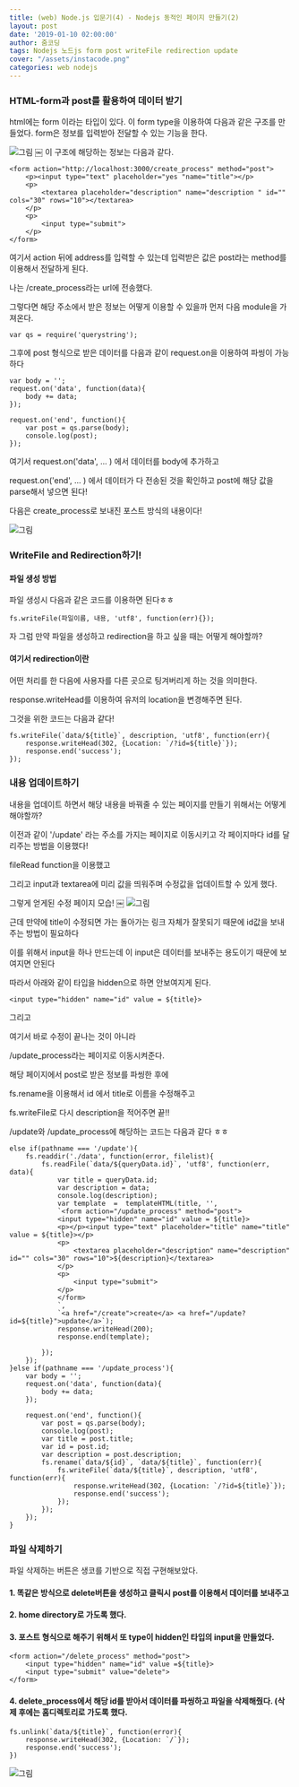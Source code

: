 ```yaml
---
title: (web) Node.js 입문기(4) - Nodejs 동적인 페이지 만들기(2)
layout: post
date: '2019-01-10 02:00:00'
author: 줌코딩
tags: Nodejs 노드js form post writeFile redirection update
cover: "/assets/instacode.png"
categories: web nodejs
---
```


### HTML-form과 post를 활용하여 데이터 받기

html에는 form 이라는 타입이 있다.
이 form type을 이용하여 다음과 같은 구조를 만들었다.
form은 정보를 입력받아 전달할 수 있는 기능을 한다.

![그림](https://raw.githubusercontent.com/zoomKoding/zoomKoding.github.io/source/assets/_posts/Node-introduction-5.png)
￼
이 구조에 해당하는 정보는 다음과 같다.

    <form action="http://localhost:3000/create_process" method="post">
        <p><input type="text" placeholder="yes "name="title"></p>
        <p>
            <textarea placeholder="description" name="description " id="" cols="30" rows="10"></textarea>
        </p>
        <p>
            <input type="submit">
        </p>
    </form>


여기서 action 뒤에 address를 입력할 수 있는데 입력받은 값은 post라는 method를 이용해서 전달하게 된다.

나는 /create_process라는 url에 전송했다.

그렇다면 해당 주소에서 받은 정보는 어떻게 이용할 수 있을까
먼저 다음 module을 가져온다.

    var qs = require('querystring');

그후에 post 형식으로 받은 데이터를 다음과 같이 request.on을 이용하여 파씽이 가능하다

    var body = '';
    request.on('data', function(data){
        body += data;
    });
    
    request.on('end', function(){
        var post = qs.parse(body);
        console.log(post);
    });

여기서 request.on('data', ... ) 에서 데이터를 body에 추가하고 

request.on('end', ... ) 에서 데이터가 다 전송된 것을 확인하고 post에 해당 값을 parse해서 넣으면 된다!

다음은 create_process로 보내진 포스트 방식의 내용이다!

![그림](https://raw.githubusercontent.com/zoomKoding/zoomKoding.github.io/source/assets/_posts/Node-introduction-6.png)


### WriteFile and Redirection하기!

#### 파일 생성 방법

파일 생성시 다음과 같은 코드를 이용하면 된다ㅎㅎ
    
    fs.writeFile(파일이름, 내용, 'utf8', function(err){});

자 그럼 만약 파일을 생성하고 redirection을 하고 싶을 때는 어떻게 해야할까?

#### 여기서 redirection이란

어떤 처리를 한 다음에 사용자를 다른 곳으로 팅겨버리게 하는 것을 의미한다.

response.writeHead를 이용하여 유저의 location을 변경해주면 된다.

그것을 위한 코드는 다음과 같다!

    fs.writeFile(`data/${title}`, description, 'utf8', function(err){
        response.writeHead(302, {Location: `/?id=${title}`});
        response.end('success');
    });

### 내용 업데이트하기

내용을 업데이트 하면서 해당 내용을 바꿔줄 수 있는 페이지를 만들기 위해서는 어떻게 해야할까?

이전과 같이 '/update' 라는 주소를 가지는 페이지로 이동시키고 각 페이지마다 id를 달리주는 방법을 이용했다!

fileRead function을 이용했고

그리고 input과 textarea에 미리 값을 띄워주며 수정값을 업데이트할 수 있게 했다.

그렇게 얻게된 수정 페이지 모습!
￼
![그림](https://raw.githubusercontent.com/zoomKoding/zoomKoding.github.io/source/assets/_posts/Node-introduction-7.png)

근데 만약에 title이 수정되면 가는 돌아가는 링크 자체가 잘못되기 때문에 id값을 보내주는 방법이 필요하다

이를 위해서 input을 하나 만드는데 이 input은 데이터를 보내주는 용도이기 때문에 보여지면 안된다

따라서  아래와 같이 타입을 hidden으로 하면 안보여지게 된다.

    <input type="hidden" name="id" value = ${title}>

그리고

여기서 바로 수정이 끝나는 것이 아니라

/update_process라는 페이지로 이동시켜준다.

해당 페이지에서 post로 받은 정보를 파씽한 후에

fs.rename을 이용해서 id 에서 title로 이름을 수정해주고

fs.writeFile로 다시 description을 적어주면 끝!!


/update와 /update_process에 해당하는 코드는 다음과 같다 ㅎㅎ

    else if(pathname === '/update'){
        fs.readdir('./data', function(error, filelist){
            fs.readFile(`data/${queryData.id}`, 'utf8', function(err, data){
                var title = queryData.id;
                var description = data;
                console.log(description);
                var template  =  templateHTML(title, '', 
                `<form action="/update_process" method="post">
                <input type="hidden" name="id" value = ${title}>
                <p></p><input type="text" placeholder="title" name="title" value = ${title}></p>
                <p>
                    <textarea placeholder="description" name="description" id="" cols="30" rows="10">${description}</textarea>
                </p>
                <p>
                    <input type="submit">
                </p>
                </form>
                `, 
                `<a href="/create">create</a> <a href="/update?id=${title}">update</a>`);
                response.writeHead(200);
                response.end(template);

            }); 
        });
    }else if(pathname === '/update_process'){
        var body = '';
        request.on('data', function(data){
            body += data;
        });

        request.on('end', function(){
            var post = qs.parse(body);
            console.log(post);
            var title = post.title;
            var id = post.id;
            var description = post.description;
            fs.rename(`data/${id}`, `data/${title}`, function(err){
                fs.writeFile(`data/${title}`, description, 'utf8', function(err){
                    response.writeHead(302, {Location: `/?id=${title}`});
                    response.end('success');
                });
            });
        });
    }


### 파일 삭제하기

파일 삭제하는 버튼은 생코를 기반으로 직접 구현해보았다.

#### 1. 똑같은 방식으로 delete버튼을  생성하고 클릭시 post를 이용해서 데이터를 보내주고 


#### 2. home directory로 가도록 했다. 


#### 3. 포스트 형식으로 해주기 위해서 또 type이 hidden인 타입의 input을 만들었다.

    <form action="/delete_process" method="post">
        <input type="hidden" name="id" value =${title}>
        <input type="submit" value="delete">
    </form>


#### 4. delete_process에서 해당 id를 받아서 데이터를 파씽하고 파일을 삭제해줬다. (삭제 후에는 홈디렉토리로 가도록 했다.
    fs.unlink(`data/${title}`, function(error){
        response.writeHead(302, {Location: `/`});
        response.end('success');
    })
    
![그림](https://raw.githubusercontent.com/zoomKoding/zoomKoding.github.io/source/assets/_posts/Node-introduction-8.png)



